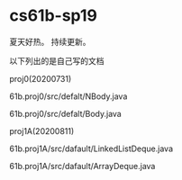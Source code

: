 # cs61b-sp19

夏天好热。
持续更新。


以下列出的是自己写的文档


proj0(20200731)

61b.proj0/src/defalt/NBody.java

61b.proj0/src/defalt/Body.java

proj1A(20200811)

61b.proj1A/src/dafault/LinkedListDeque.java 

61b.proj1A/src/dafault/ArrayDeque.java
